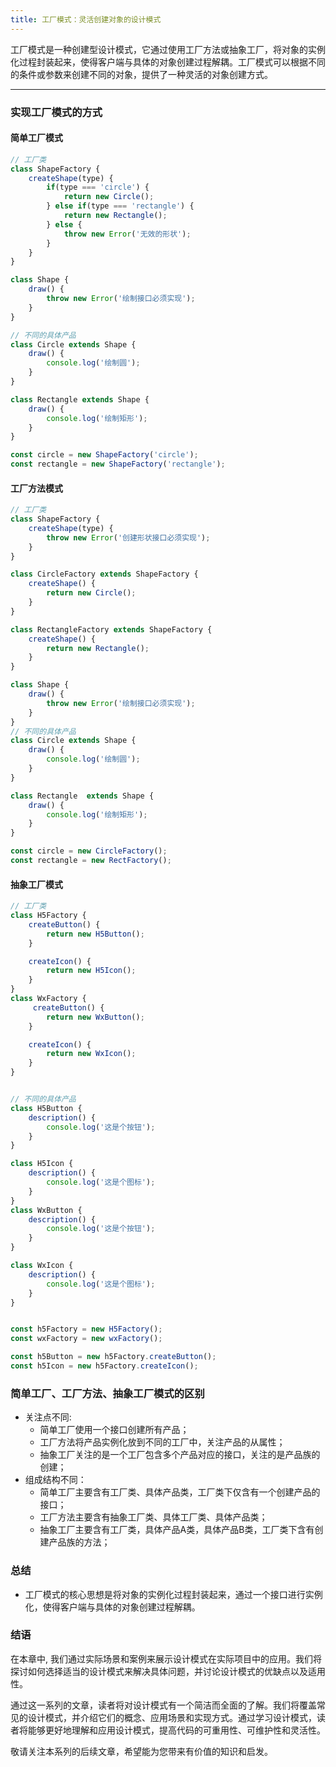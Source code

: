 ```yaml
---
title: 工厂模式：灵活创建对象的设计模式
---
```


工厂模式是一种创建型设计模式，它通过使用工厂方法或抽象工厂，将对象的实例化过程封装起来，使得客户端与具体的对象创建过程解耦。工厂模式可以根据不同的条件或参数来创建不同的对象，提供了一种灵活的对象创建方式。

---

### 实现工厂模式的方式

#### 简单工厂模式

```javascript
// 工厂类
class ShapeFactory {
    createShape(type) {
        if(type === 'circle') {
            return new Circle();
        } else if(type === 'rectangle') {
            return new Rectangle();
        } else {
            throw new Error('无效的形状');
        }
    }
}

class Shape {
    draw() {
        throw new Error('绘制接口必须实现');
    }
}

// 不同的具体产品
class Circle extends Shape {
    draw() {
        console.log('绘制圆');
    }
}

class Rectangle extends Shape {
    draw() {
        console.log('绘制矩形');
    }
}

const circle = new ShapeFactory('circle');
const rectangle = new ShapeFactory('rectangle');
```

#### 工厂方法模式

```javascript
// 工厂类
class ShapeFactory {
    createShape(type) {
        throw new Error('创建形状接口必须实现');
    }
}

class CircleFactory extends ShapeFactory {
    createShape() {
        return new Circle();
    }
}

class RectangleFactory extends ShapeFactory {
    createShape() {
        return new Rectangle();
    }
}

class Shape {
    draw() {
        throw new Error('绘制接口必须实现');
    }
}
// 不同的具体产品
class Circle extends Shape {
    draw() {
        console.log('绘制圆');
    }
}

class Rectangle  extends Shape {
    draw() {
        console.log('绘制矩形');
    }
}

const circle = new CircleFactory();
const rectangle = new RectFactory();
```

#### 抽象工厂模式

```javascript
// 工厂类
class H5Factory {
    createButton() {
        return new H5Button();
    }

    createIcon() {
        return new H5Icon();
    }
}
class WxFactory {
     createButton() {
        return new WxButton();
    }

    createIcon() {
        return new WxIcon();
    }
}


// 不同的具体产品
class H5Button {
    description() {
        console.log('这是个按钮');
    }
}

class H5Icon {
    description() {
        console.log('这是个图标');
    }
}
class WxButton {
    description() {
        console.log('这是个按钮');
    }
}

class WxIcon {
    description() {
        console.log('这是个图标');
    }
}


const h5Factory = new H5Factory();
const wxFactory = new wxFactory();

const h5Button = new h5Factory.createButton();
const h5Icon = new h5Factory.createIcon();
```

### 简单工厂、工厂方法、抽象工厂模式的区别
- 关注点不同: 
    - 简单工厂使用一个接口创建所有产品； 
    - 工厂方法将产品实例化放到不同的工厂中，关注产品的从属性；
    - 抽象工厂关注的是一个工厂包含多个产品对应的接口，关注的是产品族的创建；
- 组成结构不同：
    - 简单工厂主要含有工厂类、具体产品类，工厂类下仅含有一个创建产品的接口；
    - 工厂方法主要含有抽象工厂类、具体工厂类、具体产品类；
    - 抽象工厂主要含有工厂类，具体产品A类，具体产品B类，工厂类下含有创建产品族的方法；

### 总结

- 工厂模式的核心思想是将对象的实例化过程封装起来，通过一个接口进行实例化，使得客户端与具体的对象创建过程解耦。

### 结语

在本章中, 我们通过实际场景和案例来展示设计模式在实际项目中的应用。我们将探讨如何选择适当的设计模式来解决具体问题，并讨论设计模式的优缺点以及适用性。

通过这一系列的文章，读者将对设计模式有一个简洁而全面的了解。我们将覆盖常见的设计模式，并介绍它们的概念、应用场景和实现方式。通过学习设计模式，读者将能够更好地理解和应用设计模式，提高代码的可重用性、可维护性和灵活性。

敬请关注本系列的后续文章，希望能为您带来有价值的知识和启发。
